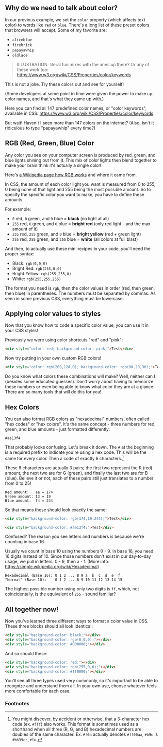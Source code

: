 ## Why do we need to talk about color?

In our previous example, we set the `color` property (which affects text color) to words like `red` or `blue`. There's a long list of these preset colors that browsers will accept. Some of my favorite are:

- `aliceblue`
- `firebrick`
- `papayawhip`
- `oldlace`

> ILLUSTRATION: literal fun mixes with the ones up there? Or any of these work too: https://www.w3.org/wiki/CSS/Properties/color/keywords

This is not a joke. Try these colors out and see for yourself!

(Some developers at some point in time were given the power to make up color names, and that's what they came up with.)

Here you can find all 147 predefined color names, or "color keywords", available in CSS: https://www.w3.org/wiki/CSS/Properties/color/keywords

But wait! Haven't I seen more than 147 colors on the internet? (Also, isn't it ridiculous to type "papayawhip" every time?)

## RGB (Red, Green, Blue) Color

Any color you see on your computer screen is produced by red, green, and blue lights shining out from it. This mix of color lights then blend together to make your brain think it's actually a single color!

Here's [a Wikipedia page how RGB works](https://en.wikipedia.org/wiki/RGB_color_model) and where it came from.

In CSS, the amount of each color light you want is measured from 0 to 255, 0 being none of that light and 255 being the most possible amount. So to specify the specific color you want to make, you have to define these amounts.

For example:

- `0` red, `0` green, and `0` blue = **black** (no light at all)
- `255` red, `0` green, and `0` blue = **bright red** (only red light - and the max amount of it)
- `255` red, `255` green, and `0` blue = **bright yellow** (red + green light)
- `255` red, `255` green, and `255` blue = **white** (all colors at full blast)

And then, to actually use these mini recipes in your code, you'll need the proper syntax:

- Black: `rgb(0,0,0)`
- Bright Red: `rgb(255,0,0)`
- Bright Yellow: `rgb(255,255,0)`
- White: `rgb(255,255,255)`

The format you need is `rgb`, then the color values in order (red, then green, then blue) in parentheses. The numbers must be separated by commas. As seen in some previous CSS, everything must be lowercase.

## Applying color values to styles

Now that you know how to code a specific color value, you can use it in your CSS styles!

Previously we were using color shortcuts "red" and "pink":

```html
<div style="color: red; background-color: pink;">Test</div>
```

Now try putting in your own custom RGB colors!

```html
<div style="color: rgb(200,120,0); background-color: rgb(90,20,30);">Test</div>
```

Do you know what colors these combinations will make? Well, neither can I (besides some educated guesses). Don't worry about having to memorize these numbers or even being able to know what color they are at a glance. There are so many tools that will do this for you!

## Hex Colors

You can also format RGB colors as "hexadecimal" numbers, often called "hex codes" or "hex colors". It's the same concept - three numbers for red, green, and blue amounts - just formatted differently:

```
#ae13f4
```

That probably looks confusing. Let's break it down. The `#` at the beginning is a required prefix to indicate you're using a hex code. This will be the same for every color. Then a code of exactly 6 characters.[^1]

These 6 characters are actually 3 pairs; the first two represent the R (red) amount, the next two are for G (green), and finally the last two are for B (blue). Believe it or not, each of these pairs still just translates to a number from 0 to 25!

```
Red amount:   ae = 174
Green amount: 13 = 19
Blue amount:  f4 = 244
```

So that means these should look exactly the same:

```html
<div style="background-color: rgb(174,19,244);">Test</div>
```

```html
<div style="background-color: #ae13f4;">Test</div>
```

Confused? The reason you see letters and numbers is because we're counting in base 16.

Usually we count in base 10 using the numbers 0 - 9. In base 16, you need 16 digits instead of 10. Since those numbers don't exist in our day-to-day usage, we pull in letters: 0 - 9, then a - f. (More info: https://simple.wikipedia.org/wiki/Hexadecimal)

```
Hexadecimal (Base 16): 0 1 2 ... 8 9 a  b  c  d  e  f
"Normal" (Base 10):    0 1 2 ... 8 9 10 11 12 13 14 15
```

The highest possible number using only two digits is `ff`, which, not coincidentally, is the equivalent of `255` - sound familiar?

## All together now!

Now you've learned three different ways to format a color value in CSS. These three blocks should all look identical:

```html
<div style="background-color: black;"></div>
<div style="background-color: rgb(0,0,0);"></div>
<div style="background-color: #000000;"></div>
```

And so should these:

```html
<div style="background-color: red;"></div>
<div style="background-color: rgb(255,0,0);"></div>
<div style="background-color: #ff0000;"></div>
```

You'll see all three types used very commonly, so it's important to be able to recognize and understand them all. In your own use, choose whatever feels more comfortable for each case.

### Footnotes

[^1]: You might discover, by accident or otherwise, that a 3-character hex code (ex. `#fff`) also works. This format is sometimes used as a shorthand when all three (R, G, and B) hexadecimal numbers are doubles of the same character. Ex. `#f0a` actually denotes `#ff00aa`, `#b9c` is `#bb99cc`, etc.
